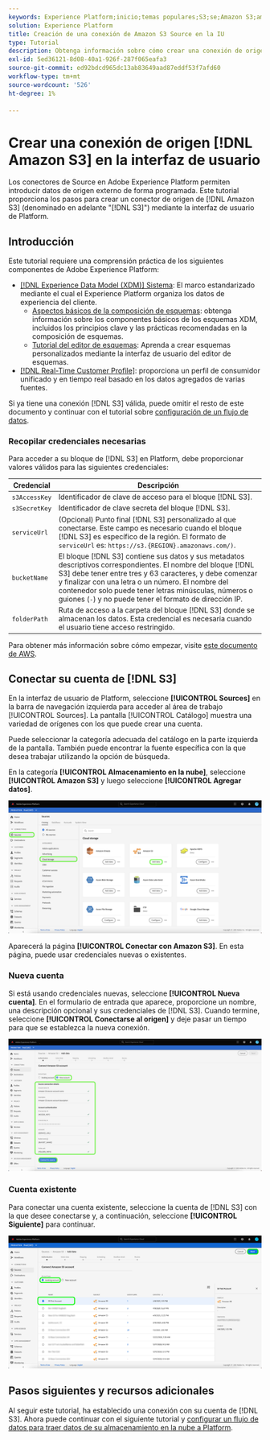 ```yaml
---
keywords: Experience Platform;inicio;temas populares;S3;se;Amazon S3;amazon s3
solution: Experience Platform
title: Creación de una conexión de Amazon S3 Source en la IU
type: Tutorial
description: Obtenga información sobre cómo crear una conexión de origen de Amazon S3 mediante la interfaz de usuario de Adobe Experience Platform.
exl-id: 5ed36121-8d08-40a1-926f-287f065eafa3
source-git-commit: ed92bdcd965dc13ab83649aad87eddf53f7afd60
workflow-type: tm+mt
source-wordcount: '526'
ht-degree: 1%

---
```


# Crear una conexión de origen [!DNL Amazon S3] en la interfaz de usuario

Los conectores de Source en Adobe Experience Platform permiten introducir datos de origen externo de forma programada. Este tutorial proporciona los pasos para crear un conector de origen de [!DNL Amazon S3] (denominado en adelante &quot;[!DNL S3]&quot;) mediante la interfaz de usuario de Platform.

## Introducción

Este tutorial requiere una comprensión práctica de los siguientes componentes de Adobe Experience Platform:

- [[!DNL Experience Data Model (XDM)] Sistema](../../../../../xdm/home.md): El marco estandarizado mediante el cual el Experience Platform organiza los datos de experiencia del cliente.
   - [Aspectos básicos de la composición de esquemas](../../../../../xdm/schema/composition.md): obtenga información sobre los componentes básicos de los esquemas XDM, incluidos los principios clave y las prácticas recomendadas en la composición de esquemas.
   - [Tutorial del editor de esquemas](../../../../../xdm/tutorials/create-schema-ui.md): Aprenda a crear esquemas personalizados mediante la interfaz de usuario del editor de esquemas.
- [[!DNL Real-Time Customer Profile]](../../../../../profile/home.md): proporciona un perfil de consumidor unificado y en tiempo real basado en los datos agregados de varias fuentes.

Si ya tiene una conexión [!DNL S3] válida, puede omitir el resto de este documento y continuar con el tutorial sobre [configuración de un flujo de datos](../../dataflow/batch/cloud-storage.md).

### Recopilar credenciales necesarias

Para acceder a su bloque de [!DNL S3] en Platform, debe proporcionar valores válidos para las siguientes credenciales:

| Credencial | Descripción |
| ---------- | ----------- |
| `s3AccessKey` | Identificador de clave de acceso para el bloque [!DNL S3]. |
| `s3SecretKey` | Identificador de clave secreta del bloque [!DNL S3]. |
| `serviceUrl` | (Opcional) Punto final [!DNL S3] personalizado al que conectarse. Este campo es necesario cuando el bloque [!DNL S3] es específico de la región. El formato de `serviceUrl` es: `https://s3.{REGION}.amazonaws.com/)`. |
| `bucketName` | El bloque [!DNL S3] contiene sus datos y sus metadatos descriptivos correspondientes. El nombre del bloque [!DNL S3] debe tener entre tres y 63 caracteres, y debe comenzar y finalizar con una letra o un número. El nombre del contenedor solo puede tener letras minúsculas, números o guiones (`-`) y no puede tener el formato de dirección IP. |
| `folderPath` | Ruta de acceso a la carpeta del bloque [!DNL S3] donde se almacenan los datos. Esta credencial es necesaria cuando el usuario tiene acceso restringido. |

Para obtener más información sobre cómo empezar, visite [este documento de AWS](https://aws.amazon.com/blogs/security/wheres-my-secret-access-key/).

## Conectar su cuenta de [!DNL S3]

En la interfaz de usuario de Platform, seleccione **[!UICONTROL Sources]** en la barra de navegación izquierda para acceder al área de trabajo [!UICONTROL Sources]. La pantalla [!UICONTROL Catálogo] muestra una variedad de orígenes con los que puede crear una cuenta.

Puede seleccionar la categoría adecuada del catálogo en la parte izquierda de la pantalla. También puede encontrar la fuente específica con la que desea trabajar utilizando la opción de búsqueda.

En la categoría **[!UICONTROL Almacenamiento en la nube]**, seleccione **[!UICONTROL Amazon S3]** y luego seleccione **[!UICONTROL Agregar datos]**.

![catálogo](../../../../images/tutorials/create/s3/catalog.png)

Aparecerá la página **[!UICONTROL Conectar con Amazon S3]**. En esta página, puede usar credenciales nuevas o existentes.

### Nueva cuenta

Si está usando credenciales nuevas, seleccione **[!UICONTROL Nueva cuenta]**. En el formulario de entrada que aparece, proporcione un nombre, una descripción opcional y sus credenciales de [!DNL S3]. Cuando termine, seleccione **[!UICONTROL Conectarse al origen]** y deje pasar un tiempo para que se establezca la nueva conexión.

![conectar](../../../../images/tutorials/create/s3/connect.png)

### Cuenta existente

Para conectar una cuenta existente, seleccione la cuenta de [!DNL S3] con la que desee conectarse y, a continuación, seleccione **[!UICONTROL Siguiente]** para continuar.

![existente](../../../../images/tutorials/create/s3/existing.png)

## Pasos siguientes y recursos adicionales

Al seguir este tutorial, ha establecido una conexión con su cuenta de [!DNL S3]. Ahora puede continuar con el siguiente tutorial y [configurar un flujo de datos para traer datos de su almacenamiento en la nube a Platform](../../dataflow/batch/cloud-storage.md).
